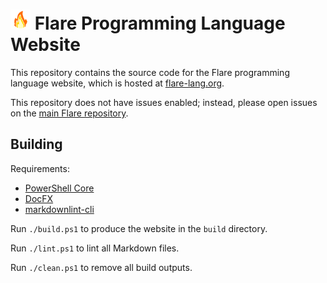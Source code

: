 # <img src="https://raw.githubusercontent.com/flare-lang/flare-lang.github.io/master/Flare.svg" width="32"> Flare Programming Language Website

This repository contains the source code for the Flare programming language
website, which is hosted at [flare-lang.org](https://flare-lang.org).

This repository does not have issues enabled; instead, please open issues on the
[main Flare repository](https://github.com/flare-lang/flare/issues).

## Building

Requirements:

* [PowerShell Core](https://github.com/PowerShell/PowerShell)
* [DocFX](https://dotnet.github.io/docfx)
* [markdownlint-cli](https://github.com/igorshubovych/markdownlint-cli)

Run `./build.ps1` to produce the website in the `build` directory.

Run `./lint.ps1` to lint all Markdown files.

Run `./clean.ps1` to remove all build outputs.
